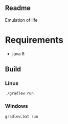 ## Readme

Emulation of life

# Requirements

* java 8

## Build

### Linux

```bash
./gradlew run
```

### Windows

```bash
gradlew.bat run
```
